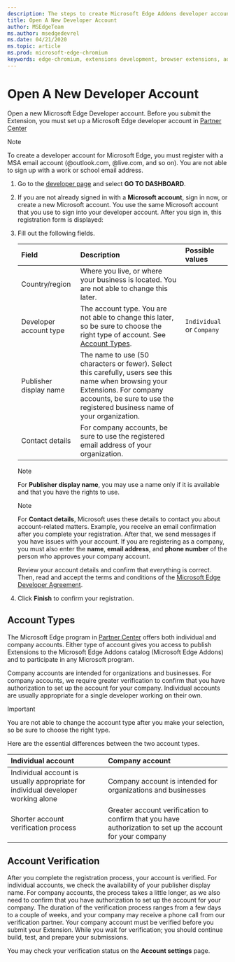 ```yaml
---
description: The steps to create Microsoft Edge Addons developer account on Partner center.
title: Open A New Developer Account
author: MSEdgeTeam
ms.author: msedgedevrel
ms.date: 04/21/2020
ms.topic: article
ms.prod: microsoft-edge-chromium
keywords: edge-chromium, extensions development, browser extensions, addons, partner center, developer
---
```


# Open A New Developer Account  

Open a new Microsoft Edge Developer account.  Before you submit the Extension, you must set up a Microsoft Edge developer account in [Partner Center][MicrosoftPartnerCenter]  

> [!NOTE]
> To create a developer account for Microsoft Edge, you must register with a MSA email account \(@outlook.com, @live.com, and so
on\). You are not able to sign up with a work or school email address.  

1.  Go to the [developer page][MicrosoftPartnerCenter] and select **GO TO DASHBOARD**.  
1.  If you are not already signed in with a **Microsoft account**, sign in now, or create a new Microsoft account.  You use the same Microsoft account that you use to sign into your developer account.  After you sign in, this registration form is displayed:  
    
1.  Fill out the following fields.  
    
    | Field | Description | Possible values |  
    |:--- |:--- |:--- |  
    | Country/region | Where you live, or where your business is located.  You are not able to change this later. |  |  
    | Developer account type | The account type.  You are not able to change this later, so be sure to choose the right type of account.  See [Account Types](#account-types). | `Individual` or `Company` |  
    | Publisher display name | The name to use \(50 characters or fewer\).  Select this carefully, users see this name when browsing your Extensions.  For company accounts, be sure to use the registered business name of your organization. |  |  
    | Contact details | For company accounts, be sure to use the registered email address of your organization. |  |  
    
    > [!NOTE]
    > For **Publisher display name**, you may use a name only if it is available and that you have the rights to use.  
    
    > [!NOTE]
    > For **Contact details**, Microsoft uses these details to contact you about account-related matters.  Example, you receive an email confirmation after you complete your registration.  After that, we send messages if you have issues with your account.  If you are registering as a company, you must also enter the **name**, **email address**, and **phone number** of the person who approves your company account.  
    
    Review your account details and confirm that everything is correct.  Then, read and accept the terms and conditions of the [Microsoft Edge Developer Agreement][MicrosoftAppDeveloperAgreement].  
    
1.  Click **Finish** to confirm your registration.  

## Account Types  

The Microsoft Edge program in [Partner Center][MicrosoftPartnerCenter] offers both individual and company accounts.  Either type of account gives you access to publish Extensions to the Microsoft Edge Addons catalog \(Microsoft Edge Addons\) and to participate in any Microsoft program.  

Company accounts are intended for organizations and businesses.  For company accounts, we require greater verification to confirm that you have authorization to set up the account for your company.  Individual accounts are usually appropriate for a single developer working on their own.  

> [!IMPORTANT]
> You are not able to change the account type after you make your selection, so be sure to choose the right type.  

Here are the essential differences between the two account types.  

| Individual account | Company account |  
|:--- |:--- |  
| Individual account is usually appropriate for individual developer working alone | Company account is intended for organizations and businesses |  
| Shorter account verification process | Greater account verification to confirm that you have authorization to set up the account for your company |  

## Account Verification  

After you complete the registration process, your account is verified.  For individual accounts, we check the availability of your publisher display name.  For company accounts, the process takes a little longer, as we also need to confirm that you have authorization to set up the account for your company.  The duration of the verification process ranges from a few days to a couple of weeks, and your company may receive a phone call from our verification partner.  Your company account must be verified before you submit your Extension.  While you wait for verification; you should continue build, test, and prepare your submissions.  

You may check your verification status on the **Account settings** page.  

<!-- image links -->  

<!-- links -->  

[MicrosoftAppDeveloperAgreement]: /legal/windows/agreements/app-developer-agreement "App Developer Agreement | Microsoft Docs"  

[MicrosoftAccount]: https://account.microsoft.com/account/Account "Microsoft account"  

[MicrosoftPartnerCenter]: https://partner.microsoft.com/dashboard/microsoftedge/public/login?ref=dd "Partner Center"  
